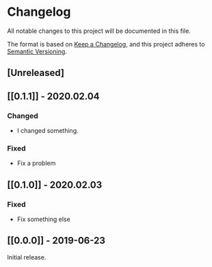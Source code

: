 # Changelog

All notable changes to this project will be documented in this file.

The format is based on [Keep a Changelog](https://keepachangelog.com/en/1.0.0/),
and this project adheres to [Semantic Versioning](https://semver.org/spec/v2.0.0.html).

## [Unreleased]

## [[0.1.1]] - 2020.02.04

### Changed

- I changed something.

### Fixed

- Fix a problem

## [[0.1.0]] - 2020.02.03

### Fixed

- Fix something else

## [[0.0.0]] - 2019-06-23

Initial release.

[//]: # (Release links)

[//]: # (Issue/PR links)
